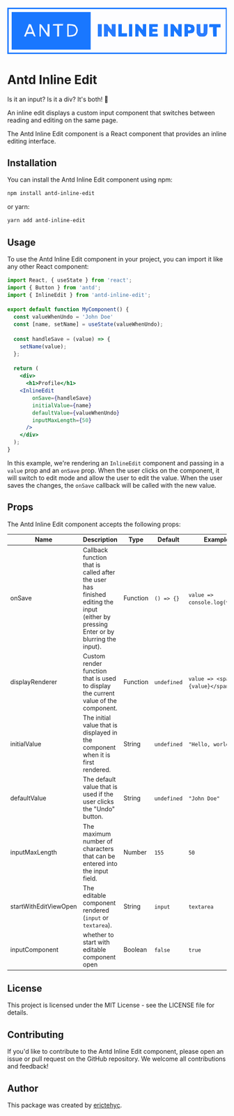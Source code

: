 
!["Antd Inline Edit](/public/images/antdInlineEditLogo.svg "Antd Inline Edit")

# Antd Inline Edit

Is it an input? Is it a div? It's both! 🤩

An inline edit displays a custom input component that switches between reading and editing on the same page.

The Antd Inline Edit component is a React component that provides an inline editing interface. 


## Installation

You can install the Antd Inline Edit component using npm:

```bash
npm install antd-inline-edit
```

or yarn:
```bash
yarn add antd-inline-edit
```

## Usage

To use the Antd Inline Edit component in your project, you can import it like any other React component:

```jsx
import React, { useState } from 'react';
import { Button } from 'antd';
import { InlineEdit } from 'antd-inline-edit';

export default function MyComponent() {
  const valueWhenUndo = 'John Doe'
  const [name, setName] = useState(valueWhenUndo);

  const handleSave = (value) => {
    setName(value);
  };

  return (
    <div>
      <h1>Profile</h1>
    <InlineEdit 
        onSave={handleSave}
        initialValue={name}
        defaultValue={valueWhenUndo}
        inputMaxLength={50}
      />
    </div>
  );
}
```

In this example, we're rendering an `InlineEdit` component and passing in a `value` prop and an `onSave` prop. When the user clicks on the component, it will switch to edit mode and allow the user to edit the value. When the user saves the changes, the `onSave` callback will be called with the new value.

## Props

The Antd Inline Edit component accepts the following props:

| Name | Description | Type | Default | Example |
| ---- | ----------- | ---- | ------- | ------- |
| onSave | Callback function that is called after the user has finished editing the input (either by pressing Enter or by blurring the input). | Function | `() => {}` | `value => console.log(value)` |
| displayRenderer | Custom render function that is used to display the current value of the component. | Function | `undefined` | `value => <span>{value}</span>` |
| initialValue | The initial value that is displayed in the component when it is first rendered. | String | `undefined` | `"Hello, world!"` |
| defaultValue | The default value that is used if the user clicks the "Undo" button. | String | `undefined` | `"John Doe"` |
| inputMaxLength | The maximum number of characters that can be entered into the input field. | Number | `155` | `50` |
| startWithEditViewOpen | The editable component rendered (`input` or `textarea`). | String | `input` | `textarea` |
| inputComponent | whether to start with editable component open | Boolean | `false` | `true` |

## License

This project is licensed under the MIT License - see the LICENSE file for details.

## Contributing

If you'd like to contribute to the Antd Inline Edit component, please open an issue or pull request on the GitHub repository. We welcome all contributions and feedback!

## Author

This package was created by [erictehyc](https://github.com/erictehyc).

